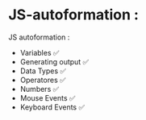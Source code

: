 # JS-autoformation : 
JS autoformation : 

- Variables ✅
- Generating output ✅
- Data Types ✅
- Operatores ✅
- Numbers ✅
- Mouse Events ✅
- Keyboard Events ✅